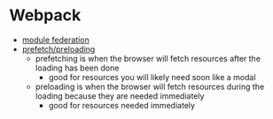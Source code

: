 # Webpack

- [module federation](https://webpack.js.org/concepts/module-federation/)
- [prefetch/preloading](https://medium.com/webpack/link-rel-prefetch-preload-in-webpack-51a52358f84c)
  - prefetching is when the browser will fetch resources after the loading has been done
    - good for resources you will likely need soon like a modal
  - preloading is when the browser will fetch resources during the loading because they are needed immediately
    - good for resources needed immediately